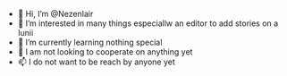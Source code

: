 - 👋 Hi, I’m @Nezenlair
- 👀 I’m interested in many things especiallw an editor to add stories on a lunii
- 🌱 I’m currently learning nothing special
- 💞️ I am not looking to cooperate on anything yet
- 📫 I do not want to be reach by anyone yet

<!---
Nezenlair/Nezenlair is a ✨ special ✨ repository because its `README.md` (this file) appears on your GitHub profile.
You can click the Preview link to take a look at your changes.
--->
